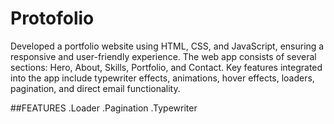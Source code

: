 # Protofolio
Developed a portfolio website using HTML, CSS, and JavaScript, ensuring a responsive and user-friendly experience. The web app consists of several sections: Hero, About, Skills, Portfolio, and Contact. Key features integrated into the app include typewriter effects, animations, hover effects, loaders, pagination, and direct email functionality.



##FEATURES
.Loader
.Pagination
.Typewriter
